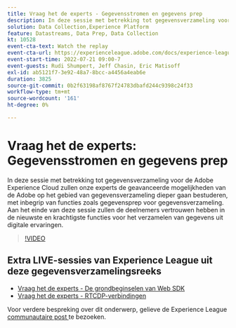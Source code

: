 ```yaml
---
title: Vraag het de experts - Gegevensstromen en gegevens prep
description: In deze sessie met betrekking tot gegevensverzameling voor de Adobe Experience Cloud zullen onze experts de geavanceerde mogelijkheden van de Adobe op het gebied van gegevensverzameling dieper gaan bestuderen, met inbegrip van functies zoals gegevensprep voor gegevensverzameling. Aan het einde van deze sessie zullen de deelnemers vertrouwen hebben in de nieuwste en krachtigste functies voor het verzamelen van gegevens uit digitale ervaringen.
solution: Data Collection,Experience Platform
feature: Datastreams, Data Prep, Data Collection
kt: 10528
event-cta-text: Watch the replay
event-cta-url: https://experienceleague.adobe.com/docs/experience-league-live-events/events/episodes/exl-live-episode-07-21-22.html?lang=nl-NL
event-start-time: 2022-07-21 09:00-7
event-guests: Rudi Shumpert, Jeff Chasin, Eric Matisoff
exl-id: ab5121f7-3e92-48a7-8bcc-a4456a4eab6e
duration: 3825
source-git-commit: 0b2f63198af8767f24783dbafd244c9398c24f33
workflow-type: tm+mt
source-wordcount: '161'
ht-degree: 0%

---
```


# Vraag het de experts: Gegevensstromen en gegevens prep

In deze sessie met betrekking tot gegevensverzameling voor de Adobe Experience Cloud zullen onze experts de geavanceerde mogelijkheden van de Adobe op het gebied van gegevensverzameling dieper gaan bestuderen, met inbegrip van functies zoals gegevensprep voor gegevensverzameling. Aan het einde van deze sessie zullen de deelnemers vertrouwen hebben in de nieuwste en krachtigste functies voor het verzamelen van gegevens uit digitale ervaringen.

>[!VIDEO](https://video.tv.adobe.com/v/345342/?quality=12&learn=on)

## Extra LIVE-sessies van Experience League uit deze gegevensverzamelingsreeks

* [Vraag het de experts - De grondbeginselen van Web SDK](exl-live-episode-05-26-22.md)
* [Vraag het de experts - RTCDP-verbindingen](exl-live-episode-06-23-22.md)

Voor verdere bespreking over dit onderwerp, gelieve de Experience League [ communautaire post ](https://experienceleaguecommunities.adobe.com/t5/adobe-experience-platform/aep-community-qna-coffee-break-7-21-22-10-30am-pt-adobe/td-p/461503) te bezoeken.


